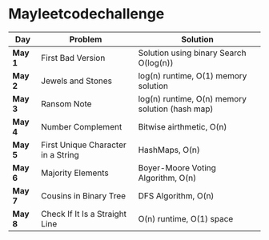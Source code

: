 # Mayleetcodechallenge
| **Day**  | **Problem**   | **Solution**  |
|---|---|---|
|**May 1** | First Bad Version |Solution using binary Search O(log(n)) |
|**May 2** | Jewels and Stones | log(n) runtime, O(1) memory solution |
|**May 3** | Ransom Note | log(n) runtime, O(n) memory solution (hash map) |
|**May 4** | Number Complement | Bitwise airthmetic, O(n) |
|**May 5** | First Unique Character in a String | HashMaps, O(n) |
|**May 6** | Majority Elements | Boyer-Moore Voting Algorithm, O(n) |
|**May 7** | Cousins in Binary Tree | DFS Algorithm, O(n) |
|**May 8** | Check If It Is a Straight Line | O(n) runtime, O(1) space |
